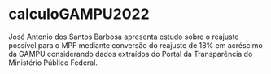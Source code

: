 # calculoGAMPU2022
José Antonio dos Santos Barbosa apresenta estudo sobre o reajuste possível para o MPF mediante conversão do reajuste de 18% em acréscimo da GAMPU considerando dados extraídos do Portal da Transparência do Ministério Público Federal. 
